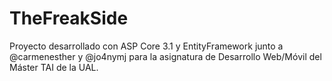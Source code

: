 # TheFreakSide
Proyecto desarrollado con ASP Core 3.1 y EntityFramework junto a @carmenesther y @jo4nymj para la asignatura de Desarrollo Web/Móvil del Máster TAI de la UAL.
